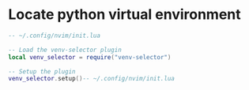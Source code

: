 # Locate python virtual environment



```lua
-- ~/.config/nvim/init.lua

-- Load the venv-selector plugin
local venv_selector = require("venv-selector")

-- Setup the plugin
venv_selector.setup()-- ~/.config/nvim/init.lua
```
